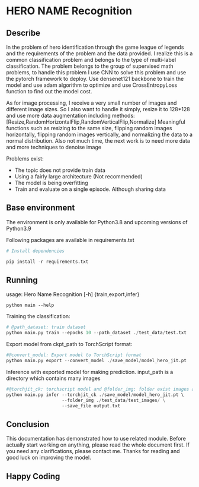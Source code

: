# HERO NAME Recognition

## Describe
In the problem of hero identification through the game league of legends and the requirements of the problem and the data provided. I realize this is a common classification problem and belongs to the type of multi-label classification. The problem belongs to the group of supervised math problems, to handle this problem I use CNN to solve this problem and use the pytorch framework to deploy. Use densenet121 backbone to train the model and use adam algorithm to optimize and use CrossEntropyLoss function to find out the model cost.

As for image processing, I receive a very small number of images and different image sizes. So I also want to handle it simply, resize it to 128*128 and use more data augmentation including methods: [Resize,RandomHorizontalFlip,RandomVerticalFlip,Normalize]
Meaningful functions such as resizing to the same size, flipping random images horizontally, flipping random images vertically, and normalizing the data to a normal distribution. Also not much time, the next work is to need more data and more techniques to denoise image

Problems exist:
- The topic does not provide train data
- Using a fairly large architecture (Not recommended)
- The model is being overfitting
- Train and evaluate on a single episode. Although sharing data

## Base environment
The environment is only available for Python3.8 and upcoming versions of Python3.9

Following packages are available in requirements.txt
```python
# Install dependencies

pip install -r requirements.txt
```
## Running
usage: Hero Name Recognition [-h] {train,export,infer} 

`
python main --help
`

Training the classification:

```python 
# @path_dataset: train dataset
python main.py train --epochs 10 --path_dataset ./test_data/test.txt 
```

Export model from ckpt_path to TorchScript format:

```python
#@convert_model: Export model to TorchScript format
python main.py export --convert_model ./save_model/model_hero_jit.pt
```

Inference with exported model for making prediction. input_path is a directory which contains many images

```python
#@torchjit_ck: torchscript model and @folder_img: folder exist images and @save_file: save results
python main.py infer --torchjit_ck ./save_model/model_hero_jit.pt \ 
                     --folder_img ./test_data/test_images/ \
                     --save_file output.txt
```

## Conclusion
This documentation has demonstrated how to use related module.
Before actually start working on anything, please read the whole document first.
If you need any clarifications, please contact me.
Thanks for reading and good luck on improving the model.

## Happy Coding

